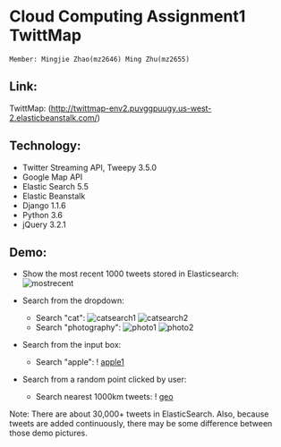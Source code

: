 # Cloud Computing Assignment1 TwittMap

	Member: Mingjie Zhao(mz2646) Ming Zhu(mz2655)

## Link:
TwittMap: (http://twittmap-env2.puvggpuugy.us-west-2.elasticbeanstalk.com/)

## Technology:
* Twitter Streaming API, Tweepy 3.5.0
* Google Map API
* Elastic Search 5.5
* Elastic Beanstalk
* Django 1.1.6
* Python 3.6
* jQuery 3.2.1

## Demo:

* Show the most recent 1000 tweets stored in Elasticsearch:
![mostrecent](https://github.com/streammy2013/Cloud-Computing-Assignment1-TwittMap/blob/master/demo%20img/initial.png)

* Search from the dropdown:
	* Search "cat": 
![catsearch1](https://github.com/streammy2013/Cloud-Computing-Assignment1-TwittMap/blob/master/demo%20img/search-cat.png)
![catsearch2](https://github.com/streammy2013/Cloud-Computing-Assignment1-TwittMap/blob/master/demo%20img/search-cat-2.png)
	* Search "photography":
![photo1](https://github.com/streammy2013/Cloud-Computing-Assignment1-TwittMap/blob/master/demo%20img/search-photography.png)
![photo2](https://github.com/streammy2013/Cloud-Computing-Assignment1-TwittMap/blob/master/demo%20img/search-photography2.png)
* Search from the input box:
	* Search "apple":
! [apple1](https://github.com/streammy2013/Cloud-Computing-Assignment1-TwittMap/blob/master/demo%20img/search-apple.png)
* Search from a random point clicked by user:
 	* Search nearest 1000km tweets:
! [geo](https://github.com/streammy2013/Cloud-Computing-Assignment1-TwittMap/blob/master/demo%20img/geosearch.png)

Note: There are about 30,000+ tweets in ElasticSearch. Also, because tweets are added continuously, there may be some difference between those demo pictures.


